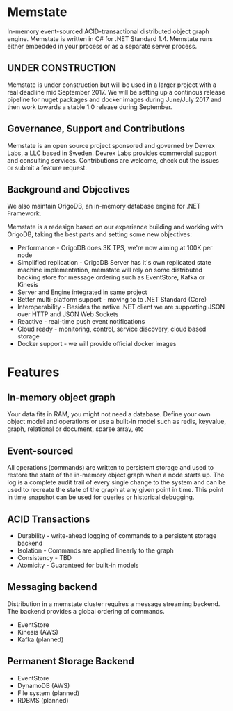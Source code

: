 
# Memstate
In-memory event-sourced ACID-transactional distributed object graph engine. Memstate is written in C# for .NET Standard 1.4. Memstate runs either embedded in your process or as a separate server process.

## UNDER CONSTRUCTION

Memstate is under construction but will be used in a larger project with a real deadline mid September 2017. We will be setting up a continous release pipeline for nuget packages and docker images during June/July 2017 and then work towards a stable 1.0 release during September.

## Governance, Support and Contributions
Memstate is an open source project sponsored and governed by Devrex Labs, a LLC based in Sweden.
Devrex Labs provides commercial support and consulting services. Contributions are welcome, check out the issues or submit a feature request.

## Background and Objectives
We also maintain OrigoDB, an in-memory database engine for .NET Framework.

Memstate is a redesign based on our experience building and working with OrigoDB, taking the best parts and setting some new objectives:
* Performance - OrigoDB does 3K TPS, we're now aiming at 100K per node
* Simplified replication - OrigoDB Server has it's own replicated state machine implementation, memstate will rely on some distributed backing store for message ordering such as EventStore, Kafka or Kinesis
* Server and Engine integrated in same project
* Better multi-platform support - moving to to .NET Standard (Core)
* Interoperability - Besides the native .NET client we are supporting JSON over HTTP and JSON Web Sockets
* Reactive - real-time push event notifications
* Cloud ready - monitoring, control, service discovery, cloud based storage
* Docker support - we will provide official docker images


# Features
## In-memory object graph
Your data fits in RAM, you might not need a database. Define your own object model and operations or use a built-in model such as redis, keyvalue, graph, relational or document, sparse array, etc

## Event-sourced
All operations (commands) are written to persistent storage and used to restore the state of the in-memory object graph when a node starts up. The log is a complete audit trail of every single change to the system and can be used to recreate the state of the graph at any given point in time. This point in time snapshot can be used for queries or historical debugging.

## ACID Transactions
* Durability  - write-ahead logging of commands to a persistent storage backend
* Isolation   - Commands are applied linearly to the graph
* Consistency - TBD
* Atomicity   - Guaranteed for built-in models

## Messaging backend
Distribution in a memstate cluster requires a message streaming backend. The backend provides a global ordering of commands.

* EventStore
* Kinesis (AWS)
* Kafka (planned)

## Permanent Storage Backend

* EventStore
* DynamoDB (AWS)
* File system (planned)
* RDBMS (planned)

